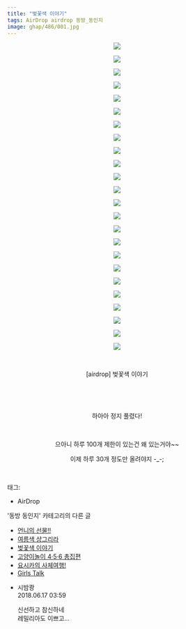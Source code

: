 ```yaml
---
title: "벚꽃색 이야기"
tags: AirDrop airdrop 동방_동인지
image: ghap/486/001.jpg
---
```

<div class="article">
<p style="text-align: center; clear: none; float: none;"><img src="{{ site.nasurl }}/ghap/486/001.jpg"/></p>
<p style="text-align: center; clear: none; float: none;"><img src="{{ site.nasurl }}/ghap/486/002.jpg"/></p>
<p style="text-align: center; clear: none; float: none;"><img src="{{ site.nasurl }}/ghap/486/003.jpg"/></p>
<p style="text-align: center; clear: none; float: none;"><img src="{{ site.nasurl }}/ghap/486/004.jpg"/></p>
<p style="text-align: center; clear: none; float: none;"><img src="{{ site.nasurl }}/ghap/486/005.jpg"/></p>
<p style="text-align: center; clear: none; float: none;"><img src="{{ site.nasurl }}/ghap/486/006.jpg"/></p>
<p style="text-align: center; clear: none; float: none;"><img src="{{ site.nasurl }}/ghap/486/007.jpg"/></p>
<p style="text-align: center; clear: none; float: none;"><img src="{{ site.nasurl }}/ghap/486/008.jpg"/></p>
<p style="text-align: center; clear: none; float: none;"><img src="{{ site.nasurl }}/ghap/486/009.jpg"/></p>
<p style="text-align: center; clear: none; float: none;"><img src="{{ site.nasurl }}/ghap/486/010.jpg"/></p>
<p style="text-align: center; clear: none; float: none;"><img src="{{ site.nasurl }}/ghap/486/011.jpg"/></p>
<p style="text-align: center; clear: none; float: none;"><img src="{{ site.nasurl }}/ghap/486/012.jpg"/></p>
<p style="text-align: center; clear: none; float: none;"><img src="{{ site.nasurl }}/ghap/486/013.jpg"/></p>
<p style="text-align: center; clear: none; float: none;"><img src="{{ site.nasurl }}/ghap/486/014.jpg"/></p>
<p style="text-align: center; clear: none; float: none;"><img src="{{ site.nasurl }}/ghap/486/015.jpg"/></p>
<p style="text-align: center; clear: none; float: none;"><img src="{{ site.nasurl }}/ghap/486/016.jpg"/></p>
<p style="text-align: center; clear: none; float: none;"><img src="{{ site.nasurl }}/ghap/486/017.jpg"/></p>
<p style="text-align: center; clear: none; float: none;"><img src="{{ site.nasurl }}/ghap/486/018.jpg"/></p>
<p style="text-align: center; clear: none; float: none;"><img src="{{ site.nasurl }}/ghap/486/019.jpg"/></p>
<p style="text-align: center; clear: none; float: none;"><img src="{{ site.nasurl }}/ghap/486/020.jpg"/></p>
<p style="text-align: center; clear: none; float: none;"><img src="{{ site.nasurl }}/ghap/486/021.jpg"/></p>
<p style="text-align: center; clear: none; float: none;"><img src="{{ site.nasurl }}/ghap/486/022.jpg"/></p>
<p style="text-align: center; clear: none; float: none;"><img src="{{ site.nasurl }}/ghap/486/023.jpg"/></p>
<p style="text-align: center; clear: none; float: none;"><img src="{{ site.nasurl }}/ghap/486/024.jpg"/></p>
<p style="text-align: center; clear: none; float: none;"><br/></p>
<p style="text-align: center; clear: none; float: none;">[airdrop] 벚꽃색 이야기</p>
<p style="text-align: center; clear: none; float: none;"><br/></p>
<p style="text-align: center; clear: none; float: none;"><br/></p>
<p style="text-align: center; clear: none; float: none;">하아아 정지 풀렸다!</p>
<p style="text-align: center; clear: none; float: none;"><br/></p>
<p style="text-align: center; clear: none; float: none;">으아니 하루 100개 제한이 있는건 왜 있는거야~~</p>
<p style="text-align: center; clear: none; float: none;">이제 하루 30개 정도만 올려야지 -_-;</p>
<p><br/></p>
</div><div class="tagTrail">
<p>태그: </p>
<ul>
<li>AirDrop</li>
</ul>
</div><div class="another">
<p>'동방 동인지' 카테고리의 다른 글</p>
<ul>
<li><a href="/2016-06-22-ghap_488">언니의 선물!!</a></li>
<li><a href="/2016-06-22-ghap_487">여름색 샹그리라</a></li>
<li><a href="/2016-06-22-ghap_486">벚꽃색 이야기</a></li>
<li><a href="/2016-06-21-ghap_485">고양이놀이 4·5·6 총집편</a></li>
<li><a href="/2016-06-21-ghap_484">요시카의 사체여행!</a></li>
<li><a href="/2016-06-21-ghap_483">Girls Talk</a></li>
</ul>
</div><div class="cb_module cb_fluid">
<div class="cb_wrt cb_profile">
<div class="comment">
<ul>
<li class="cb_thumb_off" id="comment15271723">
<div class="cb_comment_area">
<div class="cb_info_area">
<div class="cb_section">
<span class="cb_nick_name">시밤쾅</span>
</div>
<div class="cb_section">
<span class="cb_date">2018.06.17 03:59 </span>
</div>
</div>
<div class="cb_dsc_comment">
<p class="cb_dsc">
											신선하고 참신하네<br/>
레밀리아도 이쁘고...
										</p>
</div>
</div></li>
</ul>
</div>
</div><!-- commentList close -->
</div>